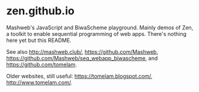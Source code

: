 # zen.github.io

Mashweb's JavaScript and BiwaScheme playground. Mainly demos of Zen, a toolkit to enable sequential programming of web apps. There's nothing here yet but this README.

See also http://mashweb.club/, https://github.com/Mashweb, https://github.com/Mashweb/seq_webapp_biwascheme, and https://github.com/tomelam.

Older websites, still useful: https://tomelam.blogspot.com/, http://www.tomelam.com/.
